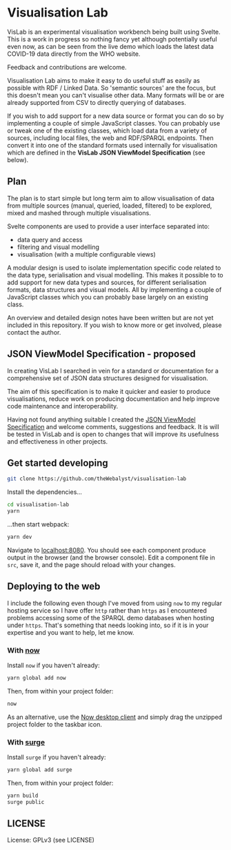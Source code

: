 # Visualisation Lab

VisLab is an experimental visualisation workbench being built using Svelte. 
This is a work in progress so nothing fancy yet although potentially useful 
even now, as can be seen from the live demo which loads the latest data 
COVID-19 data directly from the WHO website.

Feedback and contributions are welcome.

Visualisation Lab aims to make it easy to do useful stuff as easily as
possible with RDF / Linked Data. So 'semantic sources' are the focus, but
this doesn't mean you can't visualise other data. Many formats will be or
are already supported from CSV to directly querying of databases.

If you wish to add support for a new data source or format you can do so by
implementing a couple of simple JavaScript classes. You can probably use
or tweak one of the existing classes, which load data from a variety of
sources, including local files, the web and RDF/SPARQL endpoints. Then
convert it into one of the standard formats used internally for visualisation
which are defined in the **VisLab JSON ViewModel Specification** (see below).

## Plan
The plan is to start simple but long term aim to allow visualisation
of data from multiple sources (manual, queried, loaded, filtered) to
be explored, mixed and mashed through multiple visualisations.

Svelte components are used to provide a user interface separated
into: 
- data query and access
- filtering and visual modelling
- visualisation (with a multiple configurable views)

A modular design is used to isolate implementation specific code related to 
the data type, serialisation and visual modelling. This makes it possible to
to add support for new data types and sources, for different serialisation 
formats, data structures and visual models. All by implementing a couple of 
JavaScript classes which you can probably base largely on an existing class.

An overview and detailed design notes have been written but are not yet included
in this repository. If you wish to know more or get involved, please contact
the author.

## JSON ViewModel Specification - proposed
In creating VisLab I searched in vein for a standard or documentation for a 
comprehensive set of JSON data structures designed for visualisation.

The aim of this specification is to make it quicker and easier to produce 
visualisations, reduce work on producing documentation and help improve code 
maintenance and interoperability.

Having not found anything suitable I created the [JSON ViewModel Specification](https://github.com/theWebalyst/visualisation-lab/wiki/JSON-ViewModel-Specification) 
and welcome comments, suggestions and feedback. It is will be tested in VisLab and
is open to changes that will improve its usefulness and effectiveness in other
projects.

## Get started developing

```bash
git clone https://github.com/theWebalyst/visualisation-lab
```

Install the dependencies...

```bash
cd visualisation-lab
yarn
```

...then start webpack:

```bash
yarn dev
```

Navigate to [localhost:8080](http://localhost:8080). You should see each component produce output in the browser (and the browser console). Edit a component file in `src`, save it, and the page should reload with your changes.


## Deploying to the web

I include the following even though I've moved from using `now` to my regular hosting
service so I have offer `http` rather than `https` as I encountered problems accessing
some of the SPARQL demo databases when hosting under `https`. That's something that
needs looking into, so if it is in your expertise and you want to help, let me know.

### With [now](https://zeit.co/now)

Install `now` if you haven't already:

```bash
yarn global add now
```

Then, from within your project folder:

```bash
now
```

As an alternative, use the [Now desktop client](https://zeit.co/download) and simply drag the unzipped project folder to the taskbar icon.

### With [surge](https://surge.sh/)

Install `surge` if you haven't already:

```bash
yarn global add surge
```

Then, from within your project folder:

```bash
yarn build
surge public
```

## LICENSE

License: GPLv3 (see LICENSE)
